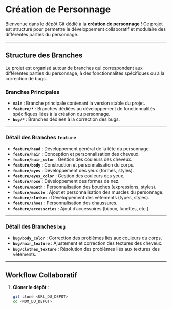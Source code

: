 # Création de Personnage

Bienvenue dans le dépôt Git dédié à la **création de personnage** ! Ce projet est structuré pour permettre le développement collaboratif et modulaire des différentes parties du personnage.

---

## Structure des Branches

Le projet est organisé autour de branches qui correspondent aux différentes parties du personnage, à des fonctionnalités spécifiques ou à la correction de bugs. 

### Branches Principales

- **`main`** : Branche principale contenant la version stable du projet.
- **`feature/*`** : Branches dédiées au développement de fonctionnalités spécifiques liées à la création du personnage.
- **`bug/*`** : Branches dédiées à la correction des bugs.

---

### Détail des Branches `feature`

- **`feature/head`** : Développement général de la tête du personnage.
- **`feature/hair`** : Conception et personnalisation des cheveux.
- **`feature/hair_color`** : Gestion des couleurs des cheveux.
- **`feature/body`** : Construction et personnalisation du corps.
- **`feature/eyes`** : Développement des yeux (formes, styles).
- **`feature/eyes_color`** : Gestion des couleurs des yeux.
- **`feature/nose`** : Développement des formes de nez.
- **`feature/mouth`** : Personnalisation des bouches (expressions, styles).
- **`feature/muscle`** : Ajout et personnalisation des muscles du personnage.
- **`feature/clothes`** : Développement des vêtements (types, styles).
- **`feature/shoes`** : Personnalisation des chaussures.
- **`feature/accessories`** : Ajout d’accessoires (bijoux, lunettes, etc.).

---

### Détail des Branches `bug`

- **`bug/body_color`** : Correction des problèmes liés aux couleurs du corps.
- **`bug/hair_texture`** : Ajustement et correction des textures des cheveux.
- **`bug/clothes_texture`** : Résolution des problèmes liés aux textures des vêtements.

---

## Workflow Collaboratif

1. **Cloner le dépôt** :
   ```bash
   git clone <URL_DU_DEPOT>
   cd <NOM_DU_DEPOT>
